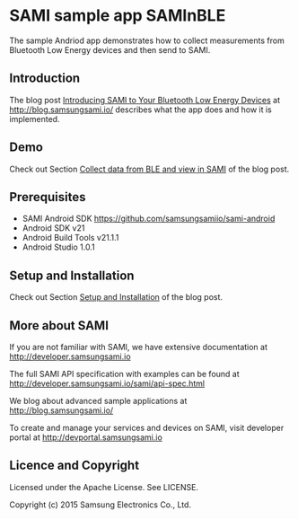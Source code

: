 # SAMI sample app SAMInBLE
The sample Andriod app demonstrates how to collect measurements from Bluetooth Low Energy devices and then send to SAMI. 

Introduction
-------------

The blog post [Introducing SAMI to Your Bluetooth Low Energy Devices](http://blog.samsungsami.io/mobile/development/2015/03/12/introducing-sami-to-your-bluetooth-low-energy-devices.html) at http://blog.samsungsami.io/ describes what the app does and how it is implemented.

Demo
-------------

Check out Section [Collect data from BLE and view in SAMI](http://blog.samsungsami.io/mobile/development/2015/03/12/introducing-sami-to-your-bluetooth-low-energy-devices.html#demo-collect-data-from-ble-and-view-in-sami) of the blog post.

Prerequisites
-------------

 * SAMI Android SDK https://github.com/samsungsamiio/sami-android
 * Android SDK v21
 * Android Build Tools v21.1.1
 * Android Studio 1.0.1

Setup and Installation
----------------------

Check out Section [Setup and Installation](https://blog.samsungsami.io/mobile/development/2015/03/12/introducing-sami-to-your-bluetooth-low-energy-devices.html#installation-and-setup) of the blog post.

More about SAMI
---------------

If you are not familiar with SAMI, we have extensive documentation at http://developer.samsungsami.io

The full SAMI API specification with examples can be found at http://developer.samsungsami.io/sami/api-spec.html

We blog about advanced sample applications at http://blog.samsungsami.io/

To create and manage your services and devices on SAMI, visit developer portal at http://devportal.samsungsami.io

Licence and Copyright
---------------------

Licensed under the Apache License. See LICENSE.

Copyright (c) 2015 Samsung Electronics Co., Ltd.
